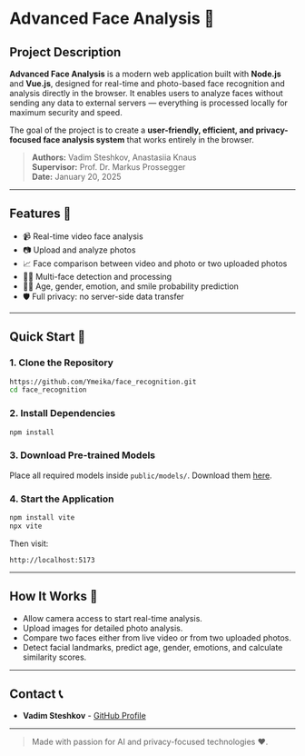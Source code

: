 # Advanced Face Analysis 🔮

## Project Description

**Advanced Face Analysis** is a modern web application built with **Node.js** and **Vue.js**, designed for real-time and photo-based face recognition and analysis directly in the browser. It enables users to analyze faces without sending any data to external servers — everything is processed locally for maximum security and speed.

The goal of the project is to create a **user-friendly, efficient, and privacy-focused face analysis system** that works entirely in the browser.

> **Authors:** Vadim Steshkov, Anastasiia Knaus  
> **Supervisor:** Prof. Dr. Markus Prossegger  
> **Date:** January 20, 2025

---

## Features 🚀

- 📹 Real-time video face analysis
- 📷 Upload and analyze photos
- 📈 Face comparison between video and photo or two uploaded photos
- 👩‍👧 Multi-face detection and processing
- 👩‍👨 Age, gender, emotion, and smile probability prediction
- 🛡️ Full privacy: no server-side data transfer

---

## Quick Start 🔄

### 1. Clone the Repository
```bash
https://github.com/Ymeika/face_recognition.git
cd face_recognition
```

### 2. Install Dependencies
```bash
npm install
```

### 3. Download Pre-trained Models
Place all required models inside `public/models/`. Download them [here](https://github.com/vladmandic/face-api).

### 4. Start the Application
```bash
npm install vite
npx vite
```

Then visit:
```
http://localhost:5173
```

---

## How It Works 🔢

- Allow camera access to start real-time analysis.
- Upload images for detailed photo analysis.
- Compare two faces either from live video or from two uploaded photos.
- Detect facial landmarks, predict age, gender, emotions, and calculate similarity scores.

---

## Contact 📞

- **Vadim Steshkov** - [GitHub Profile](https://github.com/VadimSteshkov)

---

> Made with passion for AI and privacy-focused technologies ❤️.

